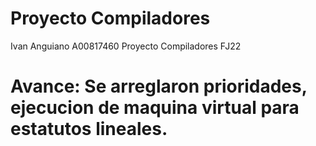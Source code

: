# Proyecto Compiladores
Ivan Anguiano A00817460
 Proyecto Compiladores FJ22
# Avance: Se arreglaron prioridades, ejecucion de maquina virtual para estatutos lineales. 